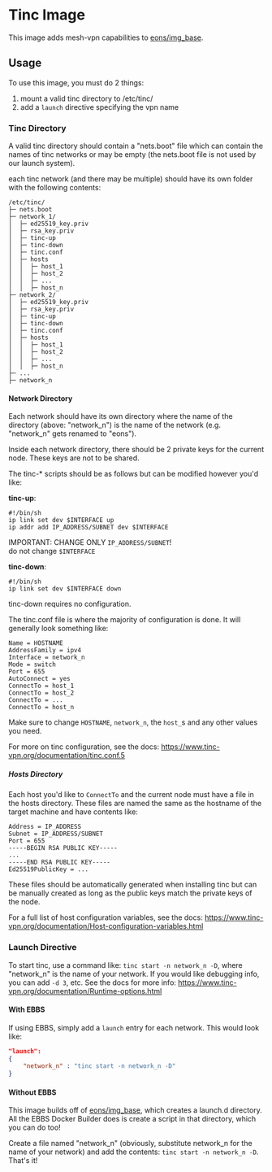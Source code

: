 # Tinc Image
This image adds mesh-vpn capabilities to [eons/img_base](https://github.com/eons-dev/img_base).

## Usage
To use this image, you must do 2 things:
1. mount a valid tinc directory to /etc/tinc/
2. add a `launch` directive specifying the vpn name

### Tinc Directory

A valid tinc directory should contain a "nets.boot" file which can contain the names of tinc networks or may be empty (the nets.boot file is not used by our launch system).

each tinc network (and there may be multiple) should have its own folder with the following contents:
```
/etc/tinc/
├─ nets.boot
├─ network_1/
│  ├─ ed25519_key.priv
│  ├─ rsa_key.priv
│  ├─ tinc-up
│  ├─ tinc-down
│  ├─ tinc.conf
│  ├─ hosts
│  │  ├─ host_1
│  │  ├─ host_2
│  │  ├─ ...
│  │  ├─ host_n
├─ network_2/
│  ├─ ed25519_key.priv
│  ├─ rsa_key.priv
│  ├─ tinc-up
│  ├─ tinc-down
│  ├─ tinc.conf
│  ├─ hosts
│  │  ├─ host_1
│  │  ├─ host_2
│  │  ├─ ...
│  │  ├─ host_n
├─ ...
├─ network_n
```

#### Network Directory

Each network should have its own directory where the name of the directory (above: "network_n") is the name of the network (e.g. "network_n" gets renamed to "eons").

Inside each network directory, there should be 2 private keys for the current node. These keys are not to be shared.

The tinc-* scripts should be as follows but can be modified however you'd like:

**tinc-up**:
```shell
#!/bin/sh
ip link set dev $INTERFACE up
ip addr add IP_ADDRESS/SUBNET dev $INTERFACE
```

IMPORTANT: CHANGE ONLY `IP_ADDRESS/SUBNET`!  
do not change `$INTERFACE`

**tinc-down**:
```shell
#!/bin/sh
ip link set dev $INTERFACE down
```

tinc-down requires no configuration.

The tinc.conf file is where the majority of configuration is done.
It will generally look something like:
```shell
Name = HOSTNAME
AddressFamily = ipv4
Interface = network_n
Mode = switch
Port = 655
AutoConnect = yes
ConnectTo = host_1
ConnectTo = host_2
ConnectTo = ...
ConnectTo = host_n
```

Make sure to change `HOSTNAME`, `network_n`, the `host_`s and any other values you need.

For more on tinc configuration, see the docs: https://www.tinc-vpn.org/documentation/tinc.conf.5

##### Hosts Directory

Each host you'd like to `ConnectTo` and the current node must have a file in the hosts directory.
These files are named the same as the hostname of the target machine and have contents like:
```shell
Address = IP_ADDRESS
Subnet = IP_ADDRESS/SUBNET
Port = 655
-----BEGIN RSA PUBLIC KEY-----
...
-----END RSA PUBLIC KEY-----
Ed25519PublicKey = ...
```

These files should be automatically generated when installing tinc but can be manually created as long as the public keys match the private keys of the node.

For a full list of host configuration variables, see the docs: https://www.tinc-vpn.org/documentation/Host-configuration-variables.html

### Launch Directive

To start tinc, use a command like: `tinc start -n network_n -D`, where "network_n" is the name of your network.
If you would like debugging info, you can add `-d 3`, etc.
See the docs for more info: https://www.tinc-vpn.org/documentation/Runtime-options.html

#### With EBBS

If using EBBS, simply add a `launch` entry for each network. This would look like:
```json
"launch":
{
    "network_n" : "tinc start -n network_n -D"
}
```

#### Without EBBS

This image builds off of [eons/img_base](https://github.com/eons-dev/img_base), which creates a launch.d directory. All the EBBS Docker Builder does is create a script in that directory, which you can do too!

Create a file named "network_n" (obviously, substitute network_n for the name of your network) and add the contents: `tinc start -n network_n -D`. That's it!
